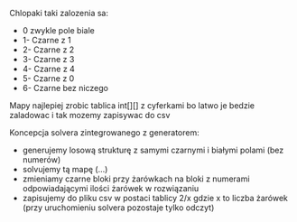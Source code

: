 Chlopaki taki zalozenia sa:
* 0 zwykle pole biale
* 1- Czarne z 1
* 2- Czarne z 2
* 3- Czarne z 3
* 4- Czarne z 4
* 5- Czarne z 0
* 6- Czarne bez niczego
        
Mapy najlepiej zrobic tablica int[][] z cyferkami bo latwo je bedzie zaladowac i tak mozemy zapisywac do csv

Koncepcja solvera zintegrowanego z generatorem:
- generujemy losową strukturę z samymi czarnymi i białymi polami (bez numerów)
- solvujemy tą mapę (...)
- zmieniamy czarne bloki przy żarówkach na bloki z numerami odpowiadającymi ilości żarówek
w rozwiązaniu
- zapisujemy do pliku csv w postaci tablicy 2/x gdzie x to liczba żarówek (przy uruchomieniu
solvera pozostaje tylko odczyt) 